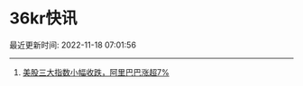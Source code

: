 # 36kr快讯

最近更新时间: 2022-11-18 07:01:56

--- 
1. [美股三大指数小幅收跌，阿里巴巴涨超7%](https://www.36kr.com/newsflashes/2006286516462466) 
